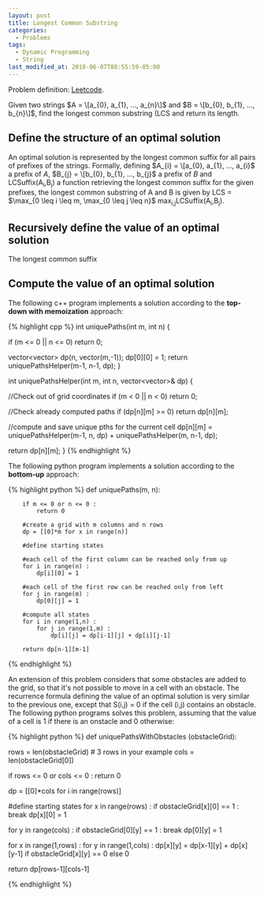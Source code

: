 ```yaml
---
layout: post
title: Longest Common Substring
categories:
  - Problems
tags:
  - Dynamic Programming
  - String
last_modified_at: 2018-06-07T08:55:59-05:00
---
```


Problem definition: [Leetcode](https://leetcode.com/problems/unique-paths/description/).

Given two strings $A = \[a_{0}, a_{1}, ..., a_{n}\]$ and $B = \[b_{0}, b_{1}, ..., b_{n}\]$, find the longest common substring (LCS and return its length.

## Define the structure of an optimal solution
An optimal solution is represented by the longest common suffix for all pairs of prefixes of the strings. Formally, defining $A_{i} = \[a_{0}, a_{1}, ..., a_{i}$ a prefix of $A$, $B_{j} = \[b_{0}, b_{1}, ..., b_{j}$ a prefix of $B$ and LCSuffix(A<sub>i</sub>,B<sub>j</sub>) a function retrieving the longest common suffix for the given prefixes, the longest common substring of A and B is given by LCS = $\max_{0 \leq i \leq m, \max_{0 \leq j \leq n}$ max<sub>i,j</sub>LCSuffix(A<sub>i</sub>,B<sub>j</sub>).  
## Recursively define the value of an optimal solution
The longest common suffix 

## Compute the value of an optimal solution 

The following c++ program implements a solution according to the **top-down with memoization** approach: 

{% highlight cpp %}
 int uniquePaths(int m, int n) {
        
  if (m <= 0 || n <= 0) return 0;

  vector<vector<int>> dp(n, vector<int>(m,-1));
  dp[0][0] = 1;
  return uniquePathsHelper(m-1, n-1, dp);
}

int uniquePathsHelper(int m, int n, vector<vector<int>>& dp) {

  //Check out of grid coordinates
  if (m < 0 || n < 0) return 0;

  //Check already computed paths
  if (dp[n][m] >= 0) return dp[n][m];
  
  //compute and save unique pths for the current cell
  dp[n][m] =  uniquePathsHelper(m-1, n, dp) + uniquePathsHelper(m, n-1, dp);

  return  dp[n][m];
}
{% endhighlight %}

The following python program implements a solution according to the **bottom-up** approach: 

{% highlight python %}
def uniquePaths(m, n):

        if m <= 0 or n <= 0 :
            return 0
        
        #create a grid with m columns and n rows
        dp = [[0]*m for x in range(n)]
        
        #define starting states
        
        #each cell of the first column can be reached only from up
        for i in range(n) :
            dp[i][0] = 1
        
        #each cell of the first row can be reached only from left
        for j in range(m) :
            dp[0][j] = 1      
        
        #compute all states
        for i in range(1,n) :
            for j in range(1,m) :
                dp[i][j] = dp[i-1][j] + dp[i][j-1]
                
        return dp[n-1][m-1]
{% endhighlight %}

An extension of this problem considers that some obstacles are added to the grid, so that it's not possible to move in a cell with an obstacle. The recurrence formula defining the value of an optimal solution is very similar to the previous one, except that S(i,j) = 0 if the cell (i,j) contains an obstacle. The following python programs solves this problem, assuming that the value of a cell is 1 if there is an onstacle and 0 otherwise:

{% highlight python %}
def uniquePathsWithObstacles (obstacleGrid):

  rows = len(obstacleGrid)    # 3 rows in your example
  cols = len(obstacleGrid[0])

  if rows <= 0 or cols <= 0 :
    return 0

  dp = [[0]*cols for i in range(rows)] 
  
  #define starting states
  for x in range(rows) :
    if obstacleGrid[x][0] == 1 :
      break
    dp[x][0] = 1

  for y in range(cols) :
    if obstacleGrid[0][y] == 1 :
      break
    dp[0][y] = 1

  for x in range(1,rows) :
      for y in range(1,cols) :
        dp[x][y] = dp[x-1][y] + dp[x][y-1] if obstacleGrid[x][y] == 0 else 0

  return dp[rows-1][cols-1]

{% endhighlight %}
